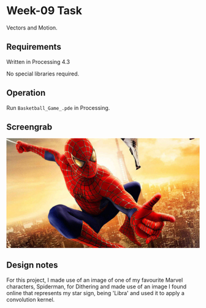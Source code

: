 # Week-09 Task

Vectors and Motion.

## Requirements

Written in Processing 4.3

No special libraries required.

## Operation

Run `Basketball_Game_.pde` in Processing. 

## Screengrab


![image alt](https://github.com/Jollyboytheo/Computational-Practices-Sound-and-Image-Processing-/blob/4eb510ed3cfad988d5dbfcb1fcc5199e4718ab29/Week%205/Dithering/spider-man.jpg)



## Design notes

For this project, I made use of an image of one of my favourite Marvel characters, Spiderman, for Dithering and made use of an image I found online that represents my star sign, being 'Libra' and used it to apply a convolution kernel.
